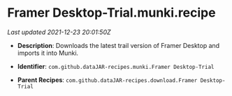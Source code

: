 # Framer Desktop-Trial.munki.recipe

_Last updated 2021-12-23 20:01:50Z_

- **Description**: Downloads the latest trail version of Framer Desktop and imports it into Munki.

- **Identifier**: `com.github.dataJAR-recipes.munki.Framer Desktop-Trial`

- **Parent Recipes**: `com.github.dataJAR-recipes.download.Framer Desktop-Trial`
